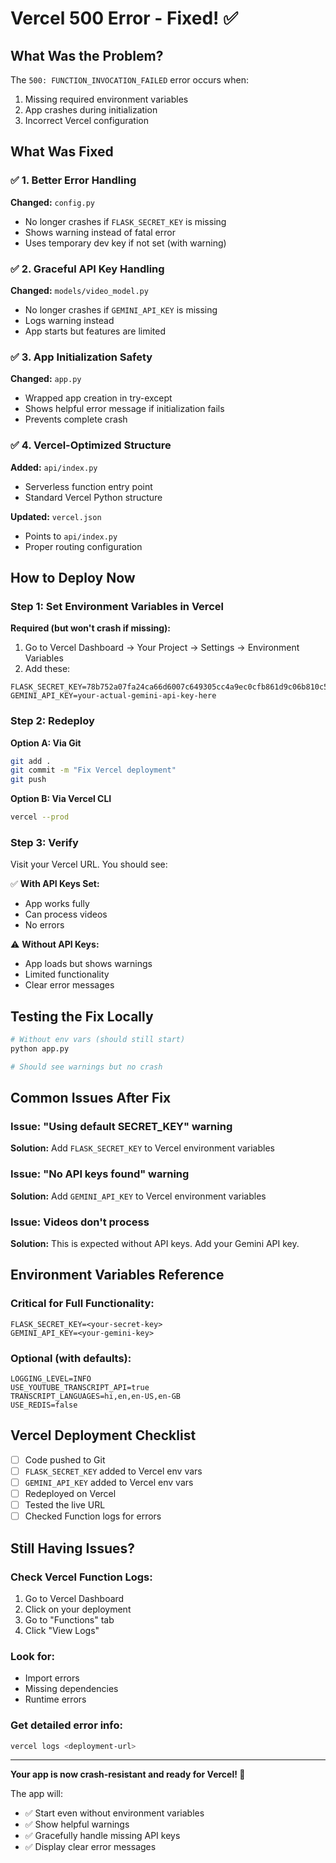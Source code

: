 # Vercel 500 Error - Fixed! ✅

## What Was the Problem?

The `500: FUNCTION_INVOCATION_FAILED` error occurs when:
1. Missing required environment variables
2. App crashes during initialization
3. Incorrect Vercel configuration

## What Was Fixed

### ✅ 1. Better Error Handling
**Changed:** `config.py`
- No longer crashes if `FLASK_SECRET_KEY` is missing
- Shows warning instead of fatal error
- Uses temporary dev key if not set (with warning)

### ✅ 2. Graceful API Key Handling
**Changed:** `models/video_model.py`
- No longer crashes if `GEMINI_API_KEY` is missing
- Logs warning instead
- App starts but features are limited

### ✅ 3. App Initialization Safety
**Changed:** `app.py`
- Wrapped app creation in try-except
- Shows helpful error message if initialization fails
- Prevents complete crash

### ✅ 4. Vercel-Optimized Structure
**Added:** `api/index.py`
- Serverless function entry point
- Standard Vercel Python structure

**Updated:** `vercel.json`
- Points to `api/index.py`
- Proper routing configuration

## How to Deploy Now

### Step 1: Set Environment Variables in Vercel

**Required (but won't crash if missing):**
1. Go to Vercel Dashboard → Your Project → Settings → Environment Variables
2. Add these:

```
FLASK_SECRET_KEY=78b752a07fa24ca66d6007c649305cc4a9ec0cfb861d9c06b810c560262c0804
GEMINI_API_KEY=your-actual-gemini-api-key-here
```

### Step 2: Redeploy

**Option A: Via Git**
```bash
git add .
git commit -m "Fix Vercel deployment"
git push
```

**Option B: Via Vercel CLI**
```bash
vercel --prod
```

### Step 3: Verify

Visit your Vercel URL. You should see:

✅ **With API Keys Set:**
- App works fully
- Can process videos
- No errors

⚠️ **Without API Keys:**
- App loads but shows warnings
- Limited functionality
- Clear error messages

## Testing the Fix Locally

```bash
# Without env vars (should still start)
python app.py

# Should see warnings but no crash
```

## Common Issues After Fix

### Issue: "Using default SECRET_KEY" warning

**Solution:** Add `FLASK_SECRET_KEY` to Vercel environment variables

### Issue: "No API keys found" warning

**Solution:** Add `GEMINI_API_KEY` to Vercel environment variables

### Issue: Videos don't process

**Solution:** This is expected without API keys. Add your Gemini API key.

## Environment Variables Reference

### Critical for Full Functionality:
```
FLASK_SECRET_KEY=<your-secret-key>
GEMINI_API_KEY=<your-gemini-key>
```

### Optional (with defaults):
```
LOGGING_LEVEL=INFO
USE_YOUTUBE_TRANSCRIPT_API=true
TRANSCRIPT_LANGUAGES=hi,en,en-US,en-GB
USE_REDIS=false
```

## Vercel Deployment Checklist

- [ ] Code pushed to Git
- [ ] `FLASK_SECRET_KEY` added to Vercel env vars
- [ ] `GEMINI_API_KEY` added to Vercel env vars
- [ ] Redeployed on Vercel
- [ ] Tested the live URL
- [ ] Checked Function logs for errors

## Still Having Issues?

### Check Vercel Function Logs:
1. Go to Vercel Dashboard
2. Click on your deployment
3. Go to "Functions" tab
4. Click "View Logs"

### Look for:
- Import errors
- Missing dependencies
- Runtime errors

### Get detailed error info:
```bash
vercel logs <deployment-url>
```

---

**Your app is now crash-resistant and ready for Vercel! 🚀**

The app will:
- ✅ Start even without environment variables
- ✅ Show helpful warnings
- ✅ Gracefully handle missing API keys
- ✅ Display clear error messages
